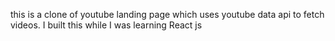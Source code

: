 this is a clone of youtube landing page which uses youtube data api to fetch videos. I built this while I was learning React js